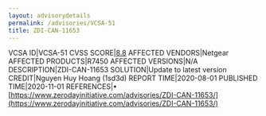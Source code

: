 ```yaml
---
layout: advisorydetails
permalink: /advisories/VCSA-51
title: ZDI-CAN-11653
---
```

VCSA ID|VCSA-51
CVSS SCORE|[8.8](https://nvd.nist.gov/vuln-metrics/cvss/v3-calculator?calculator&version=3.0&vector=(CVSS:3.1/AV:A/AC:L/PR:N/UI:N/S:U/C:H/I:H/A:H))
AFFECTED VENDORS|Netgear
AFFECTED PRODUCTS|R7450
AFFECTED VERSIONS|N/A
DESCRIPTION|ZDI-CAN-11653
SOLUTION|Update to latest version
CREDIT|Nguyen Huy Hoang (1sd3d)
REPORT TIME|2020-08-01
PUBLISHED TIME|2020-11-01
REFERENCES|&#8226; [https://www.zerodayinitiative.com/advisories/ZDI-CAN-11653/](https://www.zerodayinitiative.com/advisories/ZDI-CAN-11653/)
